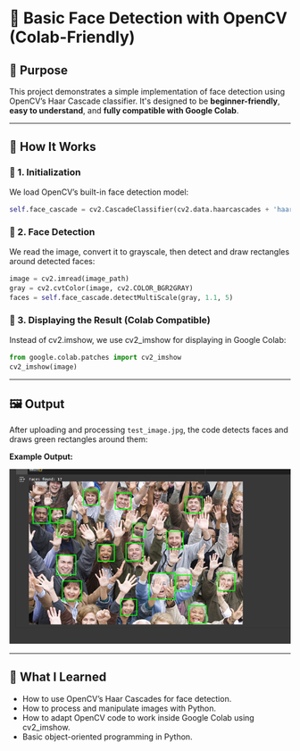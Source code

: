 # 👤 Basic Face Detection with OpenCV (Colab-Friendly)

## 📌 Purpose
This project demonstrates a simple implementation of face detection using OpenCV’s Haar Cascade classifier. It's designed to be **beginner-friendly**, **easy to understand**, and **fully compatible with Google Colab**.

---

## 🧠 How It Works

### 🔹 1. Initialization
We load OpenCV’s built-in face detection model:

```python
self.face_cascade = cv2.CascadeClassifier(cv2.data.haarcascades + 'haarcascade_frontalface_default.xml')
```

### 🔹 2. Face Detection
We read the image, convert it to grayscale, then detect and draw rectangles around detected faces:

```python
image = cv2.imread(image_path)
gray = cv2.cvtColor(image, cv2.COLOR_BGR2GRAY)
faces = self.face_cascade.detectMultiScale(gray, 1.1, 5)
```

### 🔹 3. Displaying the Result (Colab Compatible)
Instead of cv2.imshow, we use cv2_imshow for displaying in Google Colab:

```python
from google.colab.patches import cv2_imshow
cv2_imshow(image)
```

---

## 🖼️ Output
After uploading and processing `test_image.jpg`, the code detects faces and draws green rectangles around them:

**Example Output:**

![Example Output](test_image.png)

---

## 📘 What I Learned
- How to use OpenCV’s Haar Cascades for face detection.
- How to process and manipulate images with Python.
- How to adapt OpenCV code to work inside Google Colab using cv2_imshow.
- Basic object-oriented programming in Python.
